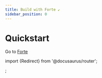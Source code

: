 ```yaml
---
title: Build with Forte ↙
sidebar_position: 0
---
```


# Quickstart

Go to [Forte](../../blockchain-development-tutorials/forte)

import {Redirect} from '@docusaurus/router';

<Redirect to="../../blockchain-development-tutorials/forte" />;
